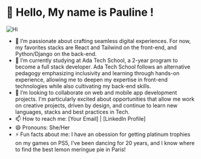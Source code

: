 # 👋 Hello, My name is Pauline !

![Hi](https://i.giphy.com/media/v1.Y2lkPTc5MGI3NjExMXJ6ZTBwN2pkaXhtYTlod3E1MGJibzVhY214NHUzN3RqajNjM2dsOCZlcD12MV9pbnRlcm5hbF9naWZfYnlfaWQmY3Q9Zw/L1R1tvI9svkIWwpVYr/giphy.gif)

- 👀 I’m passionate about crafting seamless digital experiences. For now, my favorites stacks are React and Tailwind on the front-end, and Python/Django on the back-end.
- 🌱 I’m currently studying at Ada Tech School, a 2-year program to become a full stack developer. Ada Tech School follows an alternative pedagogy emphasizing inclusivity and learning through hands-on experience, allowing me to deepen my expertise in front-end technologies while also cultivating my back-end skills.
- 💞️ I’m looking to collaborate on web and mobile app development projects. I'm particularly excited about opportunities that allow me work on creative projects, driven by design, and continue to learn new languages, stacks and best practices in Tech.
- 📫 How to reach me: [Your Email] | [LinkedIn Profile]
- 😄 Pronouns: She/Her
- ⚡ Fun facts about me: I have an obession for getting platinum trophies on my games on PS5, I've been dancing for 20 years, and I know where to find the best lemon meringue pie in Paris!

<!---
PaulineTaillemite/PaulineTaillemite is a ✨ special ✨ repository because its `README.md` (this file) appears on your GitHub profile.
You can click the Preview link to take a look at your changes.
--->
